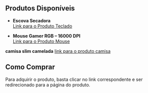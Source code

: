 ## Produtos Disponíveis  

- **Escova Secadora**  
  [Link para o Produto Teclado](https://s.shopee.com.br/4L6Ko0FF6I)  

- **Mouse Gamer RGB – 16000 DPI**  
  [Link para o Produto Mouse](https://s.shopee.com.br/AKL1Gn9Zax)
  
 **camisa slim camelada**
  [link para o produto camisa](https://s.shopee.com.br/AA48zAs8Iz)
  
## Como Comprar 

Para adquirir o produto, basta clicar no link correspondente e ser redirecionado para a página do produto.


